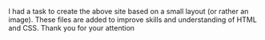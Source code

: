 I had a task to create the above site based on a small layout (or rather an image). These files are added to improve skills and understanding of HTML and CSS.
Thank you for your attention 